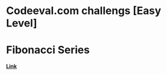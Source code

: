 # Codeeval.com challengs [Easy Level]
# Fibonacci Series
[**Link**](https://www.codeeval.com/open_challenges/22)